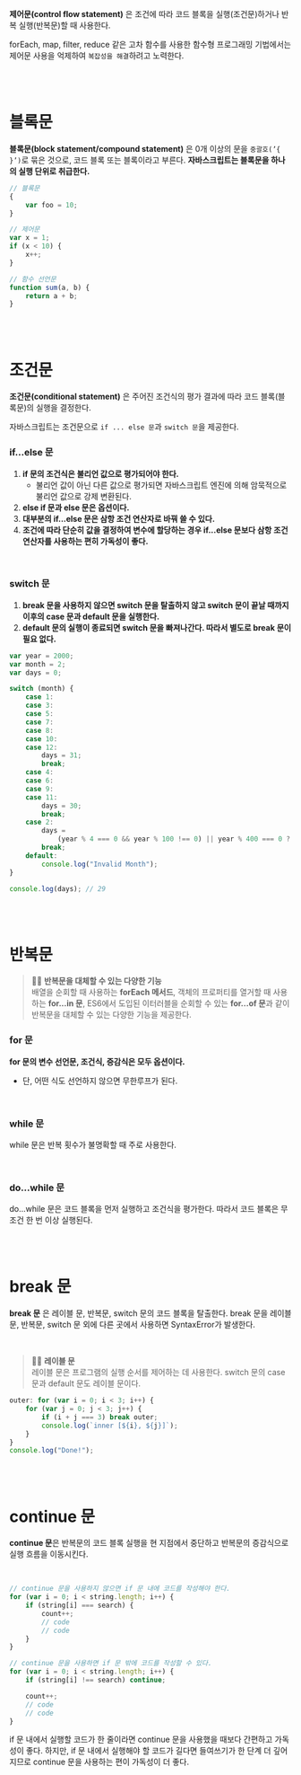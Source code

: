 **제어문(control flow statement)** 은 조건에 따라 코드 블록을 실행(조건문)하거나 반복 실행(반복문)할 때 사용한다.

forEach, map, filter, reduce 같은 고차 함수를 사용한 함수형 프로그래밍 기법에서는 제어문 사용을 억제하여 `복잡성을 해결`하려고 노력한다.

<br><br>

# 블록문

**블록문(block statement/compound statement)** 은 0개 이상의 문을 `중괄호(’{ }’)`로 묶은 것으로, 코드 블록 또는 블록이라고 부른다. **자바스크립트는 블록문을 하나의 실행 단위로 취급한다.**

```jsx
// 블록문
{
    var foo = 10;
}

// 제어문
var x = 1;
if (x < 10) {
    x++;
}

// 함수 선언문
function sum(a, b) {
    return a + b;
}
```

<br><br>

# 조건문

**조건문(conditional statement)** 은 주어진 조건식의 평가 결과에 따라 코드 블록(블록문)의 실행을 결정한다.

자바스크립트는 조건문으로 `if ... else 문`과 `switch 문`을 제공한다.

### if...else 문

1. **if 문의 조건식은 불리언 값으로 평가되어야 한다.**
    - 불리언 값이 아닌 다른 값으로 평가되면 자바스크립트 엔진에 의해 암묵적으로 불리언 값으로 강제 변환된다.
2. **else if 문과 else 문은 옵션이다.**
3. **대부분의 if...else 문은 삼항 조건 연산자로 바꿔 쓸 수 있다.**
4. **조건에 따라 단순히 값을 결정하여 변수에 할당하는 경우 if...else 문보다 삼항 조건 연산자를 사용하는 편히 가독성이 좋다.**

 <br>

### switch 문

1. **break 문을 사용하지 않으면 switch 문을 탈출하지 않고 switch 문이 끝날 때까지 이후의 case 문과 default 문을 실행한다.**
2. **default 문의 실행이 종료되면 switch 문을 빠져나간다. 따라서 별도로 break 문이 필요 없다.**

```jsx
var year = 2000;
var month = 2;
var days = 0;

switch (month) {
    case 1:
    case 3:
    case 5:
    case 7:
    case 8:
    case 10:
    case 12:
        days = 31;
        break;
    case 4:
    case 6:
    case 9:
    case 11:
        days = 30;
        break;
    case 2:
        days =
            (year % 4 === 0 && year % 100 !== 0) || year % 400 === 0 ? 29 : 28;
        break;
    default:
        console.log("Invalid Month");
}

console.log(days); // 29
```

<br><br>

# 반복문

> ✍🏻 **반복문을 대체할 수 있는 다양한 기능** <br>
> 배열을 순회할 때 사용하는 **forEach 메서드**, 객체의 프로퍼티를 열거할 때 사용하는 **for...in 문**, ES6에서 도입된 이터러블을 순회할 수 있는 **for...of 문**과 같이 반복문을 대체할 수 있는 다양한 기능을 제공한다.

### for 문

**for 문의 변수 선언문, 조건식, 증감식은 모두 옵션이다.**

-   단, 어떤 식도 선언하지 않으면 무한루프가 된다.

<br>

### while 문

while 문은 반복 횟수가 불명확할 때 주로 사용한다.

<br>

### do...while 문

do...while 문은 코드 블록을 먼저 실행하고 조건식을 평가한다. 따라서 코드 블록은 무조건 한 번 이상 실행된다.

<br><br>

# break 문

**break 문** 은 레이블 문, 반복문, switch 문의 코드 블록을 탈출한다. break 문을 레이블 문, 반복문, switch 문 외에 다른 곳에서 사용하면 SyntaxError가 발생한다.

<br>

> ✍🏻 **레이블 문**<br>
> 레이블 문은 프로그램의 실행 순서를 제어하는 데 사용한다. switch 문의 case 문과 default 문도 레이블 문이다.

```jsx
outer: for (var i = 0; i < 3; i++) {
    for (var j = 0; j < 3; j++) {
        if (i + j === 3) break outer;
        console.log(`inner [${i}, ${j}]`);
    }
}
console.log("Done!");
```

<br><br>

# continue 문

**continue 문**은 반복문의 코드 블록 실행을 현 지점에서 중단하고 반복문의 증감식으로 실행 흐름을 이동시킨다.

<br>

```jsx
// continue 문을 사용하지 않으면 if 문 내에 코드를 작성해야 한다.
for (var i = 0; i < string.length; i++) {
    if (string[i] === search) {
        count++;
        // code
        // code
    }
}

// continue 문을 사용하면 if 문 밖에 코드를 작성할 수 있다.
for (var i = 0; i < string.length; i++) {
    if (string[i] !== search) continue;

    count++;
    // code
    // code
}
```

if 문 내에서 실행할 코드가 한 줄이라면 continue 문을 사용했을 때보다 간편하고 가독성이 좋다. 하지만, if 문 내에서 실행해야 할 코드가 길다면 들여쓰기가 한 단계 더 깊어지므로 continue 문을 사용하는 편이 가독성이 더 좋다.
